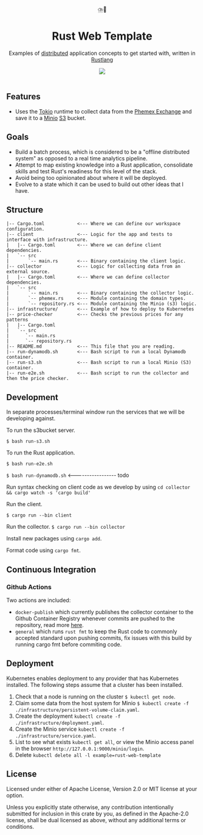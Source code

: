 <div align="center">
   ⛈️🦀
</div>

<h1 align="center">
  Rust Web Template
</h1>

<p align="center">
   Examples of <a href="https://aws.amazon.com/builders-library/challenges-with-distributed-systems/">distributed</a> application concepts to get started with, written in <a href="https://www.rust-lang.org/">Rustlang</a> 
</p>

<div align="center">
  <a alt="GitHub Workflow Status" href="https://github.com/davidmaceachern/rust-web-template/actions">
    <img  src="https://img.shields.io/github/workflow/status/davidmaceachern/rust-web-template/Rust">
  </a>
</div>
<br />

## Features

- Uses the [Tokio](https://tokio.rs/) runtime to collect data from the [Phemex Exchange](https://phemex.com/) and save it to
  a [Minio](https://min.io/) [S3](https://aws.amazon.com/s3/) bucket.

## Goals

- Build a batch process, which is considered to be a "offline distributed system" as opposed to a real time analytics pipeline.
- Attempt to map existing knowledge into a Rust application, consolidate skills and test Rust's readiness for this level of the stack.
- Avoid being too opinionated about where it will be deployed.
- Evolve to a state which it can be used to build out other ideas that I have.

## Structure

```
|-- Cargo.toml            <--- Where we can define our workspace configuration.
|-- client                <--- Logic for the app and tests to interface with infrastructure.
|   |-- Cargo.toml        <--- Where we can define client dependencies.
|   `-- src
|       `-- main.rs       <--- Binary containing the client logic.
|-- collector             <--- Logic for collecting data from an external source.
|   |-- Cargo.toml        <--- Where we can define collector dependencies.
|   `-- src
|       `-- main.rs       <--- Binary containing the collector logic.
|       `-- phemex.rs     <--- Module containing the domain types.
|       `-- repository.rs <--- Module containing the Minio (s3) logic.
|-- infrastructure/       <--- Example of how to deploy to Kubernetes
|-- price-checker         <--- Checks the previous prices for any patterns 
|   |-- Cargo.toml
|   `-- src
|      `-- main.rs
|      `-- repository.rs
|-- README.md             <--- This file that you are reading.
|-- run-dynamodb.sh       <--- Bash script to run a local Dynamodb container.
|-- run-s3.sh             <--- Bash script to run a local Minio (S3) container.
|-- run-e2e.sh            <--- Bash script to run the collector and then the price checker.
```

## Development

In separate processes/terminal window run the services that we will be developing against.

To run the s3bucket server.

`$ bash run-s3.sh`

To run the Rust application.

`$ bash run-e2e.sh`

`$ bash run-dynamodb.sh` <----------------- todo

Run syntax checking on client code as we develop by using `cd collector && cargo watch -s 'cargo build'`

Run the client.

`$ cargo run --bin client`

Run the collector.
`$ cargo run --bin collector`

Install new packages using `cargo add`.

Format code using `cargo fmt`.

## Continuous Integration

### Github Actions

Two actions are included:

- `docker-publish` which currently publishes the collector container to the Github Container Registry whenever commits are pushed to the repository, read more [here](https://dev.to/davidmaceachern/how-to-fix-github-docker-containers-built-with-actions-162k).
- `general` which runs `rust fmt` to keep the Rust code to commonly accepted standard upon pushing commits, fix issues with this build by running cargo fmt before commiting code.

## Deployment

Kubernetes enables deployment to any provider that has Kubernetes installed. The following steps assume that a cluster has been installed.

1. Check that a node is running on the cluster `$ kubectl get node`.
2. Claim some data from the host system for Minio `$ kubectl create -f ./infrastructure/persistent-volume-claim.yaml`.
3. Create the deployment `kubectl create -f ./infrastructure/deployment.yaml`.
4. Create the Minio service `kubectl create -f ./infrastructure/service.yaml`.
5. List to see what exists `kubectl get all`, or view the Minio access panel in the browser `http://127.0.0.1:9000/minio/login`.
6. Delete `kubectl delete all -l example=rust-web-template`

## License

Licensed under either of Apache License, Version 2.0 or MIT license at your option.

Unless you explicitly state otherwise, any contribution intentionally submitted for inclusion in this crate by you, as defined in the Apache-2.0 license, shall be dual licensed as above, without any additional terms or conditions.
